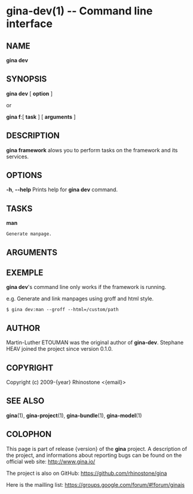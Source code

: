 gina-dev(1) -- Command line interface
=============================================

## NAME

**gina dev**

## SYNOPSIS

**gina dev** [ **option** ]

or

**gina f**:[ **task** ] [ **arguments** ]


## DESCRIPTION
**gina framework** alows you to perform tasks on the framework and its services.

## OPTIONS

**-h**, **--help** Prints help for **gina dev** command.

## TASKS

**man**

    Generate manpage.


## ARGUMENTS



## EXEMPLE

**gina dev**'s command line only works if the framework is running.

e.g. Generate and link manpages using groff and html style.

~~~ tty
$ gina dev:man --groff --html=/custom/path
~~~




## AUTHOR

Martin-Luther ETOUMAN was the original author of **gina-dev**. Stephane HEAV joined the project since version 0.1.0.

## COPYRIGHT
Copyright (c) 2009-{year} Rhinostone <{email}>

## SEE ALSO

**gina**(1), **gina-project**(1), **gina-bundle**(1), **gina-model**(1)

## COLOPHON

This page is part of release {version} of the **gina** project. A description of the project,
and informations about reporting bugs can be found on the official web site: <http://www.gina.io/>

The project is also on GitHub: <https://github.com/rhinostone/gina>

Here is the mailling list: <https://groups.google.com/forum/#!forum/ginajs>
